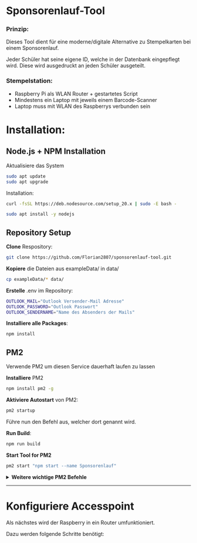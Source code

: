 # Sponsorenlauf-Tool

### Prinzip:
Dieses Tool dient für eine moderne/digitale Alternative zu Stempelkarten bei einem Sponsorenlauf. 

Jeder Schüler hat seine eigene ID, welche in der Datenbank eingepflegt wird. Diese wird ausgedruckt an jeden Schüler ausgeteilt. 

### Stempelstation: 
- Raspberry Pi als WLAN Router + gestartetes Script
- Mindestens ein Laptop mit jeweils einem Barcode-Scanner
- Laptop muss mit WLAN des Raspberrys verbunden sein

# Installation: 

## Node.js + NPM Installation

Aktualisiere das System
```bash
sudo apt update
sudo apt upgrade
```

Installation:
```bash
curl -fsSL https://deb.nodesource.com/setup_20.x | sudo -E bash -
```
```bash
sudo apt install -y nodejs
```

## Repository Setup

**Clone** Respository:

```bash
git clone https://github.com/Florian2807/sponsorenlauf-tool.git
```

**Kopiere** die Dateien aus exampleData/ in data/
```bash
cp exampleData/* data/
```

**Erstelle** .env im Repository:
```bash
OUTLOOK_MAIL="Outlook Versender-Mail Adresse"
OUTLOOK_PASSWORD="Outlook Passwort"
OUTLOOK_SENDERNAME="Name des Absenders der Mails"
```

**Installiere alle Packages**:
```bash
npm install
````

## PM2

Verwende PM2 um diesen Service dauerhaft laufen zu lassen

**Installiere** PM2

```bash
npm install pm2 -g
```

**Aktiviere Autostart** von PM2:
```bash
pm2 startup
```
Führe nun den Befehl aus, welcher dort genannt wird.

**Run Build**:
```bash
npm run build
```

**Start Tool for PM2**
```bash
pm2 start "npm start --name Sponsorenlauf"
```

<details>
  <summary><b>Weitere wichtige PM2 Befehle</b></summary>

Liste aller PM2 Services
```bash
pm2 ls
```

Logs der einzelnen PM2 Services
```bash
pm2 logs [id|name|namespace]
```
---
</details>

---

# Konfiguriere Accesspoint 

Als nächstes wird der Raspberry in ein Router umfunktioniert.

Dazu werden folgende Schritte benötigt:

